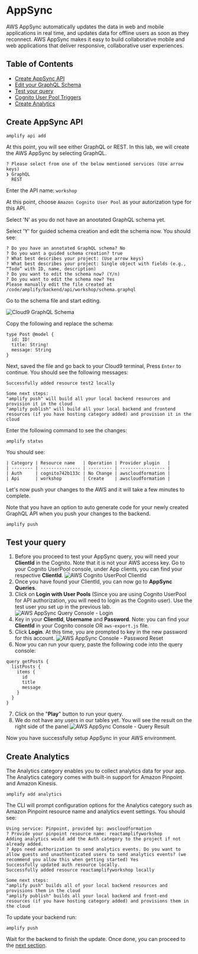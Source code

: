 # AppSync
AWS AppSync automatically updates the data in web and mobile applications in real time, and updates data for offline users as soon as they reconnect. AWS AppSync makes it easy to build collaborative mobile and web applications that deliver responsive, collaborative user experiences.

## Table of Contents

* [Create AppSync API](#create-appsync-api)
* [Edit your GraphQL Schema](#edit-your-graphql-schema)
* [Test your query](#test-your-query)
* [Cognito User Pool Triggers](#cognito-user-pool-triggers)
* [Create Analytics]($create-analytics)

## Create AppSync API

```
amplify api add
```

At this point, you will see either GraphQL or REST. In this lab, we will create the AWS AppSync by selecting GraphQL. 
```
? Please select from one of the below mentioned services (Use arrow keys)
❯ GraphQL 
  REST 
```

Enter the API name: `workshop`

At this point, choose `Amazon Cognito User Pool` as your autorization type for this API.


Select 'N' as you do not have an anootated GraphQL schema yet.

Select 'Y' for guided schema creation and edit the schema now. You should see:

```
? Do you have an annotated GraphQL schema? No
? Do you want a guided schema creation? true
? What best describes your project: (Use arrow keys)
? What best describes your project: Single object with fields (e.g., “Todo” with ID, name, description)
? Do you want to edit the schema now? (Y/n) 
? Do you want to edit the schema now? Yes
Please manually edit the file created at /code/amplify/backend/api/workshop/schema.graphql
```

Go to the schema file and start editing.

![Cloud9 GraphQL Schema](images/cloud9-graphql-schema.png)

Copy the following and replace the schema:
```
type Post @model {
  id: ID!
  title: String!
  message: String
}
```

Next, saved the file and go back to your Cloud9 terminal, Press `Enter` to continue. You should see the following messages:
```
Successfully added resource test2 locally

Some next steps:
"amplify push" will build all your local backend resources and provision it in the cloud
"amplify publish" will build all your local backend and frontend resources (if you have hosting category added) and provision it in the cloud
```

Enter the following command to see the changes:
```
amplify status
```

You should see:

```
| Category | Resource name   | Operation | Provider plugin   |
| -------- | --------------- | --------- | ----------------- |
| Auth     | cognito742b133c | No Change | awscloudformation |
| Api      | workshop        | Create    | awscloudformation |
```

Let's now push your changes to the AWS and it will take a few minutes to complete.

Note that you have an option to auto generate code for your newly created GraphQL API when you push your changes to the backend.

```
amplify push
```


## Test your query

1. Before you proceed to test your AppSync query, you will need your **ClientId** in the Cognito. Note that it is not your AWS access key. Go to your Cognito UserPool console, under App clients, you can find your respective **ClientId**.
![AWS Cognito UserPool ClientId](images/cognito-userpool-clientid-web.png)
2. Once you have found your ClientId, you can now go to **AppSync Queries**.
3. Click on **Login with User Pools** (Since you are using Cognito UserPool for API authorization, you will need to login as the Cognito user). Use the test user you set up in the previous lab.
![AWS AppSync Query Console - Login](images/appsync-console-queries-unable-parse-jwt.png)
4. Key in your **ClientId**, **Username** and **Password**. Note: you can find your **ClientId** in your Cognito console OR `aws-export.js` file. 
5. Click **Login**. At this time, you are prompted to key in the new password for this account.
![AWS AppSync Console - Password Reset](images/appsync-console-password-reset.png)
6. Now you can run your query, paste the following code into the query console:

```
query getPosts {
  listPosts {
    items {
      id
      title
      message
    }
  }
}
```
7. Click on the "**Play**" button to run your query.
8. We do not have any users in our tables yet. You will see the result on the right side of the panel
![AWS AppSync Console - Query Result](images/appsync-console-query-0-result1.png)

Now you have successfully setup AppSync in your AWS environment. 

## Create Analytics

The Analytics category enables you to collect analytics data for your app. The Analytics category comes with built-in support for Amazon Pinpoint and Amazon Kinesis.

```
amplify add analytics
```

The CLI will prompt configuration options for the Analytics category such as Amazon Pinpoint resource name and analytics event settings. You should see:

```
Using service: Pinpoint, provided by: awscloudformation
? Provide your pinpoint resource name: reactamplifyworkshop
Adding analytics would add the Auth category to the project if not already added.
? Apps need authorization to send analytics events. Do you want to allow guests and unauthenticated users to send analytics events? (we recommend you allow this when getting started) Yes
Successfully updated auth resource locally.
Successfully added resource reactamplifyworkshop locally

Some next steps:
"amplify push" builds all of your local backend resources and provisions them in the cloud
"amplify publish" builds all your local backend and front-end resources (if you have hosting category added) and provisions them in the cloud
```

To update your backend run:
```
amplify push
```

Wait for the backend to finish the update. Once done, you can proceed to the [next section](../app).